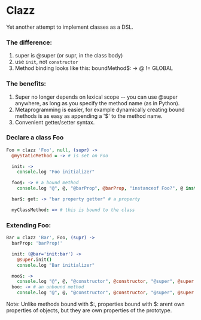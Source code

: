 # Clazz

Yet another attempt to implement classes as a DSL.

### The difference:

1. super is @super (or supr, in the class body)
2. use `init`, not `constructor`
2. Method binding looks like this: boundMethod$: -> @ != GLOBAL

### The benefits:

1. Super no longer depends on lexical scope -- you can use @super anywhere,
   as long as you specify the method name (as in Python). 
2. Metaprogramming is easier, for example dynamically creating bound methods
   is as easy as appending a '$' to the method name.
3. Convenient getter/setter syntax.

### Declare a class Foo

```coffeescript
Foo = clazz 'Foo', null, (supr) ->
  @myStaticMethod = -> # is set on Foo

  init: ->
    console.log "Foo initializer"

  foo$: -> # a bound method
    console.log "@", @, "@barProp", @barProp, "instanceof Foo?", @ instanceof Foo

  bar$: get: -> "bar property getter" # a property

  myClassMethod: => # this is bound to the class
```

### Extending Foo:

```coffeescript
Bar = clazz 'Bar', Foo, (supr) ->
  barProp: 'barProp!'

  init: (@bar='init:bar') ->
    @super.init()
    console.log "Bar initializer"

  moo$: ->
    console.log "@", @, "@constructor", @constructor, "@super", @super
  boo: -> # an unbound method
    console.log "@", @, "@constructor", @constructor, "@super", @super

```
Note: Unlike methods bound with $:, properties bound with $: arent own properties of objects, but they are own properties of the prototype.
